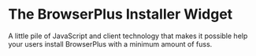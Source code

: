 # The BrowserPlus Installer Widget

A little pile of JavaScript and client technology that makes it possible
help your users install BrowserPlus with a minimum amount of fuss.
